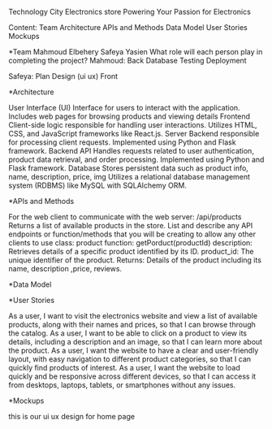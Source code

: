 Technology City
Electronics store
Powering Your Passion for Electronics

Content:
Team
Architecture
APIs and Methods
Data Model
User Stories
Mockups

*Team
Mahmoud Elbehery
Safeya Yasien
What role will each person play in completing the project?
	Mahmoud:
          Back
          Database
          Testing
          Deployment

   Safeya:
      		Plan
      		Design (ui ux)
      		Front





*Architecture


User Interface (UI)
Interface for users to interact with the application.
Includes web pages for browsing products and viewing details
Frontend
Client-side logic responsible for handling user interactions.
Utilizes HTML, CSS, and JavaScript frameworks like React.js.
Server
Backend responsible for processing client requests.
Implemented using Python and Flask framework.
Backend API
Handles requests related to user authentication, product data retrieval, and order processing.
Implemented using Python and Flask framework.
Database
Stores persistent data such as product info, name, description, price, img
Utilizes a relational database management system (RDBMS) like MySQL with SQLAlchemy ORM.



*APIs and Methods

For the web client to communicate with the web server:
/api/products
Returns a list of available products in the store.
List and describe any API endpoints or function/methods that you will be creating to allow any other clients to use
class: product
function: getPorduct(productId)
description: Retrieves details of a specific product identified by its ID.
product_id: The unique identifier of the product.
Returns: Details of the product including its name, description ,price, reviews.

*Data Model




*User Stories

As a user, I want to visit the electronics website and view a list of available products, along with their names and prices, so that I can browse through the catalog.
As a user, I want to be able to click on a product to view its details, including a description and an image, so that I can learn more about the product.
As a user, I want the website to have a clear and user-friendly layout, with easy navigation to different product categories, so that I can quickly find products of interest.
As a user, I want the website to load quickly and be responsive across different devices, so that I can access it from desktops, laptops, tablets, or smartphones without any issues.

*Mockups


this is our ui ux design for home page

